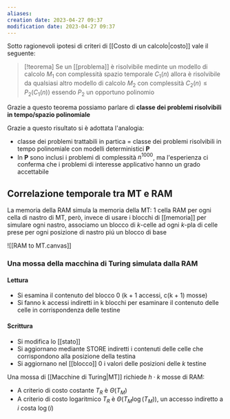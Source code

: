 ```yaml
---
aliases: 
creation date: 2023-04-27 09:37
modification date: 2023-04-27 09:37
---
```


Sotto ragionevoli ipotesi di criteri di [[Costo di un calcolo|costo]] vale il seguente:

>[!teorema]
>Se un [[problema]] è risolvibile medinte un modello di calcolo $M_{1}$ con complessità spazio temporale $C_{1}(n)$ allora è risolvibile da qualsiasi altro modello di calcolo $M_{2}$ con complessità $C_{2}(n) \leq P_{2}(C_{1}(n))$ essendo $P_{2}$ un opportuno polinomio

Grazie a questo teorema possiamo parlare di **classe dei problemi risolvibili in tempo/spazio polinomiale**


Grazie a questo risultato si è adottata l'analogia:
- classe dei problemi trattabili in partica = classe dei problemi risolvibili in tempo polinomiale con modelli deterministici **P**
- In **P** sono inclusi i problemi di complessità $n^{1000}$, ma l'esperienza ci conferma che i problemi di interesse applicativo hanno un grado accettabile

## Correlazione temporale tra MT e RAM
La memoria della RAM simula la memoria della MT:
1 cella RAM per ogni cella di nastro di MT, però, invece di usare i blocchi di [[memoria]] per simulare ogni nastro, associamo un blocco di $k$-celle ad ogni $k$-pla di celle prese per ogni posizione di nastro piú un blocco di base

![[RAM to MT.canvas]]
### Una mossa della macchina di Turing simulata dalla RAM
#### Lettura
- Si esamina il contenuto del blocco 0 (k + 1 accessi, c(k + 1) mosse)
- Si fanno k accessi indiretti in k blocchi per esaminare il contenuto delle celle in corrispondenza delle testine

#### Scrittura
- Si modifica lo [[stato]]
- Si aggiornano mediante STORE indiretti i contenuti delle celle che corrispondono alla posizione della testina
- Si aggiornano nel [[blocco]] 0 i valori delle posizioni delle $k$ testine

Una mossa di [[Macchine di Turing|MT]] richiede $h \cdot k$ mosse di RAM:
- A criterio di costo costante $T_{R}$ è $\Theta(T_{M})$
- A criterio di costo logaritmico $T_{R}$ è $\Theta(T_{M}\log(T_{M}))$, un accesso indiretto a $i$ costa $\log(i)$

